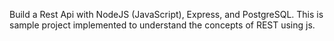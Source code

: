 Build a Rest Api with NodeJS (JavaScript), Express, and PostgreSQL. This is sample project implemented to understand the concepts of REST using js.
